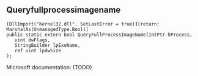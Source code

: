 ## Queryfullprocessimagename

```
[DllImport("Kernel32.dll", SetLastError = true)][return: MarshalAs(UnmanagedType.Bool)]
public static extern bool QueryFullProcessImageName(IntPtr hProcess,
   uint dwFlags,
   StringBuilder lpExeName,
   ref uint lpdwSize
);
```

Microsoft documentation: (TODO)
